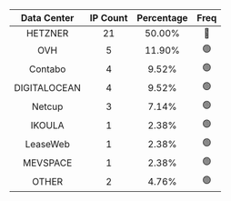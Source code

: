 | Data Center | IP Count | Percentage | Freq |
|:------------:|:--------:|:-----------:|:-----:|
| HETZNER | 21 | 50.00% | 🔴 |
| OVH | 5 | 11.90% | 🟢 |
| Contabo | 4 | 9.52% | 🟢 |
| DIGITALOCEAN | 4 | 9.52% | 🟢 |
| Netcup | 3 | 7.14% | 🟢 |
| IKOULA | 1 | 2.38% | 🟢 |
| LeaseWeb | 1 | 2.38% | 🟢 |
| MEVSPACE | 1 | 2.38% | 🟢 |
| OTHER | 2 | 4.76% | 🟢 |